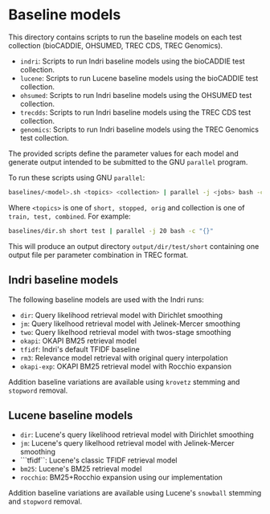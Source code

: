 # Baseline models

This directory contains scripts to run the baseline models on each test collection (bioCADDIE, OHSUMED, TREC CDS, TREC Genomics).  

* ```indri```: Scripts to run Indri baseline models using the bioCADDIE test collection.
* ```lucene```: Scripts to run Lucene baseline models using the bioCADDIE test collection.
* ```ohsumed```: Scripts to run Indri baseline models using the OHSUMED test collection.
* ```trecdds```: Scripts to run Indri baseline models using the TREC CDS test collection.
* ```genomics```: Scripts to run Indri baseline models using the TREC Genomics test collection.

The provided scripts define the parameter values for each model and generate output intended to be submitted to the GNU ```parallel``` program.

To run these scripts using GNU ```parallel```: 
```bash
baselines/<model>.sh <topics> <collection> | parallel -j <jobs> bash -c "{}"
```

Where ``<topics>`` is one of ``short, stopped, orig`` and collection is one of ``train, test, combined``. For example:
```bash
baselines/dir.sh short test | parallel -j 20 bash -c "{}"
```

This will produce an output directory ``output/dir/test/short`` containing one output file per parameter combination in TREC format.

## Indri baseline models
The following baseline models are used with the Indri runs:
* ```dir```: Query likelihood retrieval model with Dirichlet smoothing
* ```jm```: Query likelhood retrieval model with Jelinek-Mercer smoothing
* ```two```: Query likelhood retrieval model with twos-stage smoothing
* ```okapi```: OKAPI BM25 retrieval model
* ```tfidf```: Indri's default TFIDF baseline
* ```rm3```: Relevance model retrieval with original query interpolation
* ```okapi-exp```: OKAPI BM25 retrieval model with Rocchio expansion

Addition baseline variations are available using  ```krovetz``` stemming and ```stopword``` removal.

## Lucene baseline models
* ```dir```: Lucene's query likelihood retrieval model with Dirichlet smoothing
* ```jm```: Lucene's  query likelhood retrieval model with Jelinek-Mercer smoothing
* ```tfidf``: Lucene's classic TFIDF retrieval model
* ```bm25```: Lucene's BM25 retrieval model
* ```rocchio```: BM25+Rocchio expansion using our implementation

Addition baseline variations are available using Lucene's ```snowball``` stemming and ```stopword``` removal.
